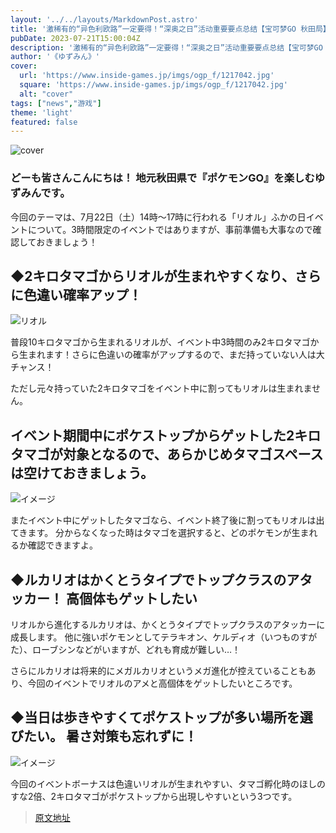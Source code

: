 ```yaml
---
layout: '../../layouts/MarkdownPost.astro'
title: '激稀有的“异色利欧路”一定要得！“深奥之日”活动重要要点总结【宝可梦GO 秋田局】'
pubDate: 2023-07-21T15:00:04Z
description: '激稀有的“异色利欧路”一定要得！“深奥之日”活动重要要点总结【宝可梦GO 秋田局】'
author: '《ゆずみん》'
cover:
  url: 'https://www.inside-games.jp/imgs/ogp_f/1217042.jpg'
  square: 'https://www.inside-games.jp/imgs/ogp_f/1217042.jpg'
  alt: "cover"
tags: ["news","游戏"]
theme: 'light'
featured: false
---
```


![cover](https://www.inside-games.jp/imgs/ogp_f/1217042.jpg)

### どーも皆さんこんにちは！ 地元秋田県で『ポケモンGO』を楽しむゆずみんです。

今回のテーマは、7月22日（土）14時～17時に行われる「リオル」ふかの日イベントについて。3時間限定のイベントではありますが、事前準備も大事なので確認しておきましょう！

## ◆2キロタマゴからリオルが生まれやすくなり、さらに色違い確率アップ！

![リオル](https://www.inside-games.jp/imgs/zoom/1217043.png)

普段10キロタマゴから生まれるリオルが、イベント中3時間のみ2キロタマゴから生まれます！さらに色違いの確率がアップするので、まだ持っていない人は大チャンス！

ただし元々持っていた2キロタマゴをイベント中に割ってもリオルは生まれません。
## イベント期間中にポケストップからゲットした2キロタマゴが対象となるので、あらかじめタマゴスペースは空けておきましょう。

![イメージ](https://www.inside-games.jp/imgs/zoom/1217044.png)

またイベント中にゲットしたタマゴなら、イベント終了後に割ってもリオルは出てきます。 分からなくなった時はタマゴを選択すると、どのポケモンが生まれるか確認できますよ。

## ◆ルカリオはかくとうタイプでトップクラスのアタッカー！ 高個体もゲットしたい

リオルから進化するルカリオは、かくとうタイプでトップクラスのアタッカーに成長します。 他に強いポケモンとしてテラキオン、ケルディオ（いつものすがた）、ローブシンなどがいますが、どれも育成が難しい…！

さらにルカリオは将来的にメガルカリオというメガ進化が控えていることもあり、今回のイベントでリオルのアメと高個体をゲットしたいところです。

## ◆当日は歩きやすくてポケストップが多い場所を選びたい。 暑さ対策も忘れずに！

![イメージ](https://www.inside-games.jp/imgs/zoom/1217045.png)

今回のイベントボーナスは色違いリオルが生まれやすい、タマゴ孵化時のほしのすな2倍、2キロタマゴがポケストップから出現しやすいという3つです。

>[原文地址](https://www.inside-games.jp/article/2023/07/22/147333.html)  